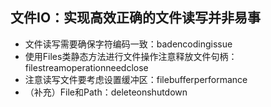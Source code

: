 ## 文件IO：实现高效正确的文件读写并非易事
- 文件读写需要确保字符编码一致：badencodingissue
- 使用Files类静态方法进行文件操作注意释放文件句柄：filestreamoperationneedclose
- 注意读写文件要考虑设置缓冲区：filebufferperformance
- （补充）File和Path：deleteonshutdown
